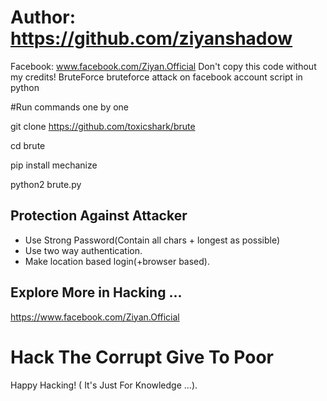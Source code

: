 # Author: https://github.com/ziyanshadow
Facebook: www.facebook.com/Ziyan.Official
Don't copy this code without my credits!
BruteForce
bruteforce attack on facebook account script in python

#Run commands one by one

git clone https://github.com/toxicshark/brute

cd brute

pip install mechanize

python2 brute.py


## Protection Against Attacker
* Use Strong Password(Contain all chars + longest as possible)
* Use two way authentication.
* Make location based login(+browser based).

## Explore More in Hacking ...


https://www.facebook.com/Ziyan.Official

# Hack The Corrupt Give To Poor
Happy Hacking! ( It's Just For Knowledge ...).

